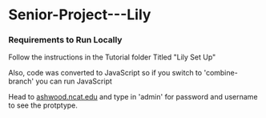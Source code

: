 # Senior-Project---Lily
### Requirements to Run Locally

Follow the instructions in the Tutorial folder Titled "Lily Set Up"

Also, code was converted to JavaScript so if you switch to 'combine-branch' you can run JavaScript

Head to [ashwood.ncat.edu](ashwood.ncat.edu) and type in 'admin' for password and username to see the protptype.
